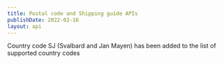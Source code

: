 ```yaml
---
title: Postal code and Shipping guide APIs
publishDate: 2022-02-16
layout: api
---
```


Country code SJ (Svalbard and Jan Mayen) has been added to the list of supported country codes 
